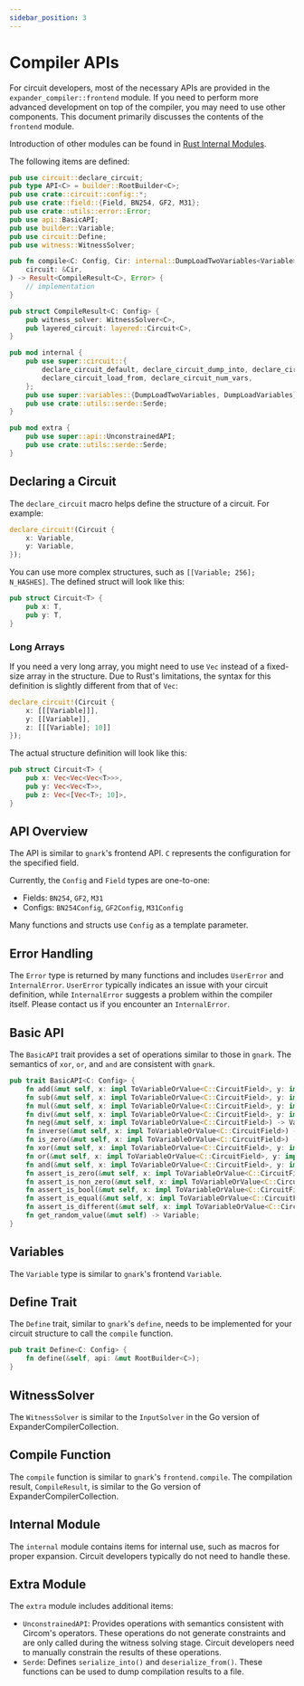 ```yaml
---
sidebar_position: 3
---
```


# Compiler APIs

For circuit developers, most of the necessary APIs are provided in the `expander_compiler::frontend` module. If you need to perform more advanced development on top of the compiler, you may need to use other components. This document primarily discusses the contents of the `frontend` module.

Introduction of other modules can be found in [Rust Internal Modules](../internal/rust_modules).

The following items are defined:

```rust
pub use circuit::declare_circuit;
pub type API<C> = builder::RootBuilder<C>;
pub use crate::circuit::config::*;
pub use crate::field::{Field, BN254, GF2, M31};
pub use crate::utils::error::Error;
pub use api::BasicAPI;
pub use builder::Variable;
pub use circuit::Define;
pub use witness::WitnessSolver;

pub fn compile<C: Config, Cir: internal::DumpLoadTwoVariables<Variable> + Define<C> + Clone>(
    circuit: &Cir,
) -> Result<CompileResult<C>, Error> {
    // implementation
}

pub struct CompileResult<C: Config> {
    pub witness_solver: WitnessSolver<C>,
    pub layered_circuit: layered::Circuit<C>,
}

pub mod internal {
    pub use super::circuit::{
        declare_circuit_default, declare_circuit_dump_into, declare_circuit_field_type,
        declare_circuit_load_from, declare_circuit_num_vars,
    };
    pub use super::variables::{DumpLoadTwoVariables, DumpLoadVariables};
    pub use crate::utils::serde::Serde;
}

pub mod extra {
    pub use super::api::UnconstrainedAPI;
    pub use crate::utils::serde::Serde;
}
```

## Declaring a Circuit

The `declare_circuit` macro helps define the structure of a circuit. For example:

```rust
declare_circuit!(Circuit {
    x: Variable,
    y: Variable,
});
```

You can use more complex structures, such as `[[Variable; 256]; N_HASHES]`. The defined struct will look like this:

```rust
pub struct Circuit<T> {
    pub x: T,
    pub y: T,
}
```

### Long Arrays

If you need a very long array, you might need to use `Vec` instead of a fixed-size array in the structure. Due to Rust's limitations, the syntax for this definition is slightly different from that of `Vec`:

```rust
declare_circuit!(Circuit {
    x: [[[Variable]]],
    y: [[Variable]],
    z: [[[Variable]; 10]]
});
```

The actual structure definition will look like this:

```rust
pub struct Circuit<T> {
    pub x: Vec<Vec<Vec<T>>>,
    pub y: Vec<Vec<T>>,
    pub z: Vec<[Vec<T>; 10]>,
}
```

## API Overview

The API is similar to `gnark`'s frontend API. `C` represents the configuration for the specified field.

Currently, the `Config` and `Field` types are one-to-one:

- Fields: `BN254`, `GF2`, `M31`
- Configs: `BN254Config`, `GF2Config`, `M31Config`

Many functions and structs use `Config` as a template parameter.

## Error Handling

The `Error` type is returned by many functions and includes `UserError` and `InternalError`. `UserError` typically indicates an issue with your circuit definition, while `InternalError` suggests a problem within the compiler itself. Please contact us if you encounter an `InternalError`.

## Basic API

The `BasicAPI` trait provides a set of operations similar to those in `gnark`. The semantics of `xor`, `or`, and `and` are consistent with `gnark`.

```rust
pub trait BasicAPI<C: Config> {
    fn add(&mut self, x: impl ToVariableOrValue<C::CircuitField>, y: impl ToVariableOrValue<C::CircuitField>) -> Variable;
    fn sub(&mut self, x: impl ToVariableOrValue<C::CircuitField>, y: impl ToVariableOrValue<C::CircuitField>) -> Variable;
    fn mul(&mut self, x: impl ToVariableOrValue<C::CircuitField>, y: impl ToVariableOrValue<C::CircuitField>) -> Variable;
    fn div(&mut self, x: impl ToVariableOrValue<C::CircuitField>, y: impl ToVariableOrValue<C::CircuitField>, checked: bool) -> Variable;
    fn neg(&mut self, x: impl ToVariableOrValue<C::CircuitField>) -> Variable;
    fn inverse(&mut self, x: impl ToVariableOrValue<C::CircuitField>) -> Variable;
    fn is_zero(&mut self, x: impl ToVariableOrValue<C::CircuitField>) -> Variable;
    fn xor(&mut self, x: impl ToVariableOrValue<C::CircuitField>, y: impl ToVariableOrValue<C::CircuitField>) -> Variable;
    fn or(&mut self, x: impl ToVariableOrValue<C::CircuitField>, y: impl ToVariableOrValue<C::CircuitField>) -> Variable;
    fn and(&mut self, x: impl ToVariableOrValue<C::CircuitField>, y: impl ToVariableOrValue<C::CircuitField>) -> Variable;
    fn assert_is_zero(&mut self, x: impl ToVariableOrValue<C::CircuitField>);
    fn assert_is_non_zero(&mut self, x: impl ToVariableOrValue<C::CircuitField>);
    fn assert_is_bool(&mut self, x: impl ToVariableOrValue<C::CircuitField>);
    fn assert_is_equal(&mut self, x: impl ToVariableOrValue<C::CircuitField>, y: impl ToVariableOrValue<C::CircuitField>);
    fn assert_is_different(&mut self, x: impl ToVariableOrValue<C::CircuitField>, y: impl ToVariableOrValue<C::CircuitField>);
    fn get_random_value(&mut self) -> Variable;
}
```

## Variables

The `Variable` type is similar to `gnark`'s frontend `Variable`.

## Define Trait

The `Define` trait, similar to `gnark`'s `define`, needs to be implemented for your circuit structure to call the `compile` function.

```rust
pub trait Define<C: Config> {
    fn define(&self, api: &mut RootBuilder<C>);
}
```

## WitnessSolver

The `WitnessSolver` is similar to the `InputSolver` in the Go version of ExpanderCompilerCollection.

## Compile Function

The `compile` function is similar to `gnark`'s `frontend.compile`. The compilation result, `CompileResult`, is similar to the Go version of ExpanderCompilerCollection.

## Internal Module

The `internal` module contains items for internal use, such as macros for proper expansion. Circuit developers typically do not need to handle these.

## Extra Module

The `extra` module includes additional items:

- `UnconstrainedAPI`: Provides operations with semantics consistent with Circom's operators. These operations do not generate constraints and are only called during the witness solving stage. Circuit developers need to manually constrain the results of these operations.
- `Serde`: Defines `serialize_into()` and `deserialize_from()`. These functions can be used to dump compilation results to a file.
